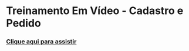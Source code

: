 # Treinamento Em Vídeo - Cadastro e Pedido

### [Clique aqui para assistir](https://drive.google.com/file/d/1biaxA8FSvV9RJsxfSEZoEJ7h-QDARaVD/view?usp=sharing)